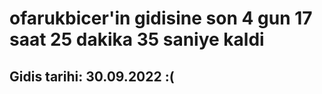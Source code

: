 # ofarukbicer'in gidisine son 4 gun 17 saat 25 dakika 35 saniye kaldi

## Gidis tarihi: 30.09.2022 :(